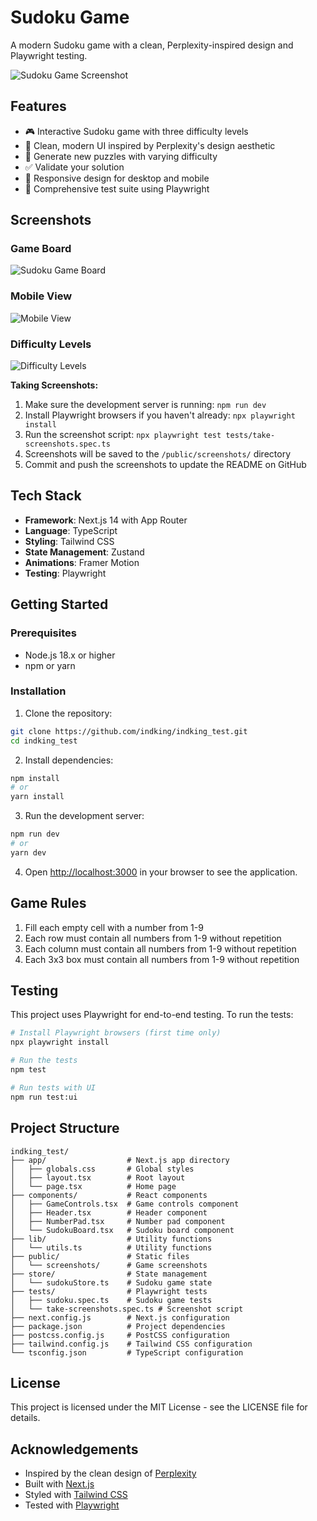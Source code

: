 # Sudoku Game

A modern Sudoku game with a clean, Perplexity-inspired design and Playwright testing.

![Sudoku Game Screenshot](https://via.placeholder.com/800x450.png?text=Sudoku+Game+Screenshot)

## Features

- 🎮 Interactive Sudoku game with three difficulty levels
- 🎨 Clean, modern UI inspired by Perplexity's design aesthetic
- 🔄 Generate new puzzles with varying difficulty
- ✅ Validate your solution
- 📱 Responsive design for desktop and mobile
- 🧪 Comprehensive test suite using Playwright

## Screenshots

### Game Board
![Sudoku Game Board](/public/screenshots/game-screenshot.png)

### Mobile View
![Mobile View](/public/screenshots/mobile-view.png)

### Difficulty Levels
![Difficulty Levels](/public/screenshots/difficulty-levels.png)

**Taking Screenshots:**
1. Make sure the development server is running: `npm run dev`
2. Install Playwright browsers if you haven't already: `npx playwright install`
3. Run the screenshot script: `npx playwright test tests/take-screenshots.spec.ts`
4. Screenshots will be saved to the `/public/screenshots/` directory
5. Commit and push the screenshots to update the README on GitHub

## Tech Stack

- **Framework**: Next.js 14 with App Router
- **Language**: TypeScript
- **Styling**: Tailwind CSS
- **State Management**: Zustand
- **Animations**: Framer Motion
- **Testing**: Playwright

## Getting Started

### Prerequisites

- Node.js 18.x or higher
- npm or yarn

### Installation

1. Clone the repository:

```bash
git clone https://github.com/indking/indking_test.git
cd indking_test
```

2. Install dependencies:

```bash
npm install
# or
yarn install
```

3. Run the development server:

```bash
npm run dev
# or
yarn dev
```

4. Open [http://localhost:3000](http://localhost:3000) in your browser to see the application.

## Game Rules

1. Fill each empty cell with a number from 1-9
2. Each row must contain all numbers from 1-9 without repetition
3. Each column must contain all numbers from 1-9 without repetition
4. Each 3x3 box must contain all numbers from 1-9 without repetition

## Testing

This project uses Playwright for end-to-end testing. To run the tests:

```bash
# Install Playwright browsers (first time only)
npx playwright install

# Run the tests
npm test

# Run tests with UI
npm run test:ui
```

## Project Structure

```
indking_test/
├── app/                  # Next.js app directory
│   ├── globals.css       # Global styles
│   ├── layout.tsx        # Root layout
│   └── page.tsx          # Home page
├── components/           # React components
│   ├── GameControls.tsx  # Game controls component
│   ├── Header.tsx        # Header component
│   ├── NumberPad.tsx     # Number pad component
│   └── SudokuBoard.tsx   # Sudoku board component
├── lib/                  # Utility functions
│   └── utils.ts          # Utility functions
├── public/               # Static files
│   └── screenshots/      # Game screenshots
├── store/                # State management
│   └── sudokuStore.ts    # Sudoku game state
├── tests/                # Playwright tests
│   ├── sudoku.spec.ts    # Sudoku game tests
│   └── take-screenshots.spec.ts # Screenshot script
├── next.config.js        # Next.js configuration
├── package.json          # Project dependencies
├── postcss.config.js     # PostCSS configuration
├── tailwind.config.js    # Tailwind CSS configuration
└── tsconfig.json         # TypeScript configuration
```

## License

This project is licensed under the MIT License - see the LICENSE file for details.

## Acknowledgements

- Inspired by the clean design of [Perplexity](https://www.perplexity.ai/)
- Built with [Next.js](https://nextjs.org/)
- Styled with [Tailwind CSS](https://tailwindcss.com/)
- Tested with [Playwright](https://playwright.dev/)